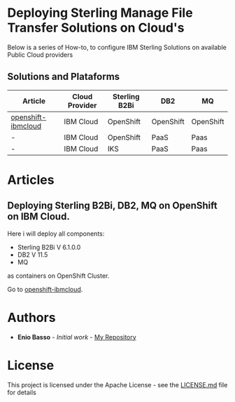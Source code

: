 # Deploying Sterling Manage File Transfer Solutions on Cloud's

Below is a series of How-to, to configure IBM Sterling Solutions on available Public Cloud providers


## Solutions and Plataforms

| Article                                  | Cloud Provider  | Sterling B2Bi | DB2       | MQ        |
|------------------------------------------|-----------------|---------------|-----------|-----------|
| [openshift-ibmcloud](openshift-ibmcloud) | IBM Cloud       | OpenShift     | OpenShift | OpenShift |
| -                                        | IBM Cloud       | OpenShift     | PaaS      | Paas      |
| -                                        | IBM Cloud       | IKS           | PaaS      | Paas      |



# Articles

## Deploying Sterling B2Bi, DB2, MQ on OpenShift on IBM Cloud. 

Here i will deploy all components:

* Sterling B2Bi V 6.1.0.0
* DB2 V 11.5
* MQ

as containers on OpenShift Cluster.

Go to [openshift-ibmcloud](openshift-ibmcloud).


# Authors

* **Enio Basso** - *Initial work* - [My Repository](https://github.com/ebasso)


# License

This project is licensed under the Apache License - see the [LICENSE.md](LICENSE.md) file for details